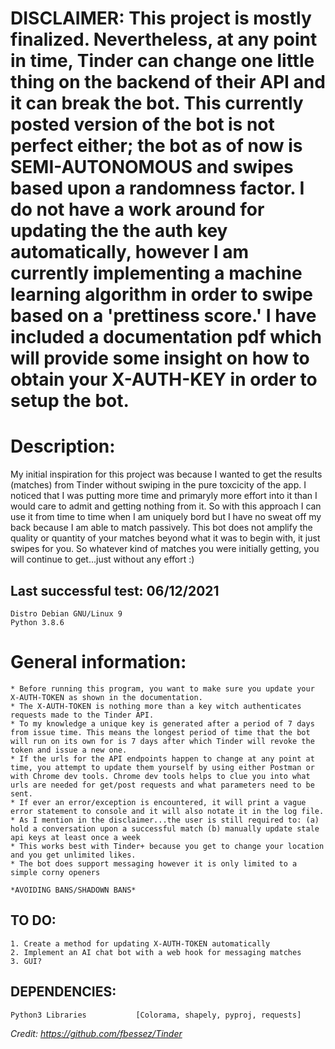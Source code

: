 # DISCLAIMER: This project is mostly finalized. Nevertheless, at any point in time, Tinder can change one little thing on the backend of their API and it can break the bot. This currently posted version of the bot is not perfect either; the bot as of now is SEMI-AUTONOMOUS and swipes based upon a randomness factor. I do not have a work around for updating the the auth key automatically, however I am currently implementing a machine learning algorithm in order to swipe based on a 'prettiness score.' I have included a documentation pdf which will provide some insight on how to obtain your X-AUTH-KEY in order to setup the bot. 

# Description: 
My initial inspiration for this project was because I wanted to get the results (matches) from Tinder without swiping in the pure toxcicity of the app. I noticed that I was putting more time and primaryly more effort into it than I would care to admit and getting nothing from it. So with this approach I can use it from time to time when I am uniquely bord but I have no sweat off my back because I am able to match passively. This bot does not amplify the quality or quantity of your matches beyond what it was to begin with, it just swipes for you. So whatever kind of matches you were initially getting, you will continue to get...just without any effort :) 
    

## Last successful test: 06/12/2021
    Distro Debian GNU/Linux 9
    Python 3.8.6

# General information: 

    * Before running this program, you want to make sure you update your X-AUTH-TOKEN as shown in the documentation. 
    * The X-AUTH-TOKEN is nothing more than a key witch authenticates requests made to the Tinder API. 
    * To my knowledge a unique key is generated after a period of 7 days from issue time. This means the longest period of time that the bot will run on its own for is 7 days after which Tinder will revoke the token and issue a new one. 
    * If the urls for the API endpoints happen to change at any point at time, you attempt to update them yourself by using either Postman or with Chrome dev tools. Chrome dev tools helps to clue you into what urls are needed for get/post requests and what parameters need to be sent. 
    * If ever an error/exception is encountered, it will print a vague error statement to console and it will also notate it in the log file. 
    * As I mention in the disclaimer...the user is still required to: (a) hold a conversation upon a successful match (b) manually update stale api keys at least once a week
    * This works best with Tinder+ because you get to change your location and you get unlimited likes. 
    * The bot does support messaging however it is only limited to a simple corny openers 
    
    *AVOIDING BANS/SHADOWN BANS* 
     
    
## TO DO: 
    1. Create a method for updating X-AUTH-TOKEN automatically 
    2. Implement an AI chat bot with a web hook for messaging matches  
    3. GUI? 
    
## DEPENDENCIES: 
    Python3 Libraries           [Colorama, shapely, pyproj, requests]


_Credit: https://github.com/fbessez/Tinder_
